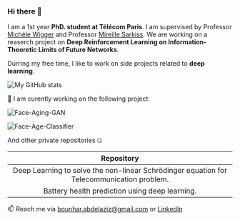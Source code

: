 ### Hi there 👋


I am a 1st year **PhD. student at Télécom Paris**. I am supervised by Professor 
[Michèle Wigger](https://perso.telecom-paristech.fr/wigger/) and Professor [Mireille Sarkiss](https://scholar.google.fr/citations?user=igEaL1QAAAAJ&hl=en). We are working on a reaserch project on **Deep Reinforcement Learning on Information-Theoretic Limits of Future Networks**.

Durring my free time, I like to work on side projects related to **deep learning**.

![My GitHub stats](https://github-readme-stats.vercel.app/api?username=BounharAbdelaziz&theme=dark&show_icons=true)

🔭 I am curently working on the following project:

![Face-Aging-GAN](https://github-readme-stats.vercel.app/api/pin/?username=BounharAbdelaziz&repo=Face-Aging-GAN)

![Face-Age-Classifier](https://github-readme-stats.vercel.app/api/pin/?username=BounharAbdelaziz&repo=Face-Age-Classifier)

And other private repositories 🤐

|                                            Repository                              
|:---------------------------:
| Deep Learning to solve the non-linear Schrödinger equation for Telecommunication problem.
| Battery health prediction using deep learning.

📫  Reach me via bounhar.abdelaziz@gmail.com or [LinkedIn](https://www.linkedin.com/in/abdelaziz-bounhar-a58910138/)

